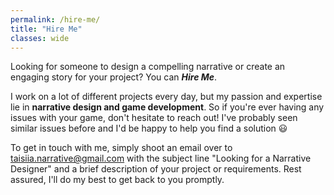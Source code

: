 ```yaml
---
permalink: /hire-me/
title: "Hire Me"
classes: wide
---
```


Looking for someone to design a compelling narrative or create an engaging story for your project? You can _**Hire Me**_.

I work on a lot of different projects every day, but my passion and expertise lie in **narrative design and game development**. So if you're ever having any issues with your game, don't hesitate to reach out! I've probably seen similar issues before and I'd be happy to help you find a solution 😃

To get in touch with me, simply shoot an email over to [taisiia.narrative@gmail.com](mailto:taisiia.narrative@gmail.com) with the subject line "Looking for a Narrative Designer" and a brief description of your project or requirements. Rest assured, I'll do my best to get back to you promptly.
